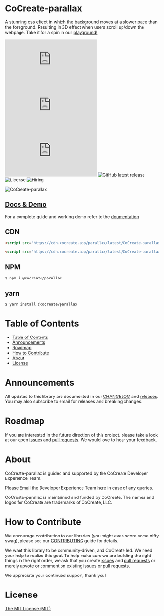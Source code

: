 # CoCreate-parallax

A stunning css effect in which the background moves at a slower pace than the foreground. Resulting in 3D effect when users scroll up/down the webpage. Take it for a spin in our [playground!](https://cocreate.app/docs/parallax)

![minified](https://img.badgesize.io/https://cdn.cocreate.app/parallax/latest/CoCreate-parallax.min.js?style=flat-square&label=minified&color=orange)
![gzip](https://img.badgesize.io/https://cdn.cocreate.app/parallax/latest/CoCreate-parallax.min.js?compression=gzip&style=flat-square&label=gzip&color=yellow)
![brotli](https://img.badgesize.io/https://cdn.cocreate.app/parallax/latest/CoCreate-parallax.min.js?compression=brotli&style=flat-square&label=brotli)
![GitHub latest release](https://img.shields.io/github/v/release/CoCreate-app/CoCreate-parallax?style=flat-square)
![License](https://img.shields.io/github/license/CoCreate-app/CoCreate-parallax?style=flat-square)
![Hiring](https://img.shields.io/static/v1?style=flat-square&label=&message=Hiring&color=blueviolet)

![CoCreate-parallax](https://cdn.cocreate.app/docs/CoCreate-parallax.gif)

## [Docs & Demo](https://cocreate.app/docs/parallax)

For a complete guide and working demo refer to the [doumentation](https://cocreate.app/docs/parallax)

## CDN

```html
<script src="https://cdn.cocreate.app/parallax/latest/CoCreate-parallax.min.js"></script>
```

```html
<script src="https://cdn.cocreate.app/parallax/latest/CoCreate-parallax.min.css"></script>
```

## NPM

```shell
$ npm i @cocreate/parallax
```

## yarn

```shell
$ yarn install @cocreate/parallax
```

# Table of Contents

- [Table of Contents](#table-of-contents)
- [Announcements](#announcements)
- [Roadmap](#roadmap)
- [How to Contribute](#how-to-contribute)
- [About](#about)
- [License](#license)

<a name="announcements"></a>

# Announcements

All updates to this library are documented in our [CHANGELOG](https://github.com/CoCreate-app/CoCreate-parallax/blob/master/CHANGELOG.md) and [releases](https://github.com/CoCreate-app/CoCreate-parallax/releases). You may also subscribe to email for releases and breaking changes.

<a name="roadmap"></a>

# Roadmap

If you are interested in the future direction of this project, please take a look at our open [issues](https://github.com/CoCreate-app/CoCreate-parallax/issues) and [pull requests](https://github.com/CoCreate-app/CoCreate-parallax/pulls). We would love to hear your feedback.

<a name="about"></a>

# About

CoCreate-parallax is guided and supported by the CoCreate Developer Experience Team.

Please Email the Developer Experience Team [here](mailto:develop@cocreate.app) in case of any queries.

CoCreate-parallax is maintained and funded by CoCreate. The names and logos for CoCreate are trademarks of CoCreate, LLC.

<a name="contribute"></a>

# How to Contribute

We encourage contribution to our libraries (you might even score some nifty swag), please see our [CONTRIBUTING](https://github.com/CoCreate-app/CoCreate-parallax/blob/master/CONTRIBUTING.md) guide for details.

We want this library to be community-driven, and CoCreate led. We need your help to realize this goal. To help make sure we are building the right things in the right order, we ask that you create [issues](https://github.com/CoCreate-app/CoCreate-parallax/issues) and [pull requests](https://github.com/CoCreate-app/CoCreate-parallax/pulls) or merely upvote or comment on existing issues or pull requests.

We appreciate your continued support, thank you!


<a name="license"></a>
# License

[The MIT License (MIT)](https://github.com/CoCreate-app/CoCreate-parallax/blob/master/LICENSE)

